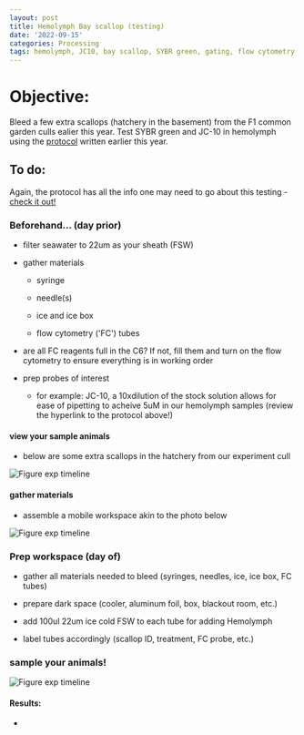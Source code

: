 ```yaml
---
layout: post
title: Hemolymph Bay scallop (testing)
date: '2022-09-15'
categories: Processing
tags: hemolymph, JC10, bay scallop, SYBR green, gating, flow cytometry
---
```


# Objective:
Bleed a few extra scallops (hatchery in the basement) from the F1 common garden culls ealier this year. Test SYBR green and JC-10 in hemolymph using the [protocol](https://samgurr.github.io/SamJGurr_Lab_Notebook/protocol/2022/03/15/Hemolymph-physiology-flow-cytometry-protocol.html) written earlier this year.

## To do:

Again, the protocol has all the info one may need to go about this testing - [check it out!](https://samgurr.github.io/SamJGurr_Lab_Notebook/protocol/2022/03/15/Hemolymph-physiology-flow-cytometry-protocol.html)




### **Beforehand... (day prior)**

  * filter seawater to 22um as your sheath (FSW)

  * gather materials

    * syringe

    * needle(s)

    * ice and ice box

    * flow cytometry ('FC') tubes

  * are all FC reagents full in the C6? If not, fill them and turn on the flow cytometry to ensure everything is in working order

  * prep probes of interest

      * for example: JC-10, a 10xdilution of the stock solution allows for ease of pipetting to acheive 5uM in our hemolymph samples (review the hyperlink to the protocol above!)

#### view your sample animals
   - below are some extra scallops in the hatchery from our experiment cull

![Figure exp timeline](https://samgurr.github.io/images/hemolymph_hatcheryscallops.jpg)

#### gather materials
   - assemble a mobile workspace akin to the photo below

  ![Figure exp timeline](https://samgurr.github.io/images/hemolymph_worktable.jpg)

### **Prep workspace (day of)**

  * gather all materials needed to bleed (syringes, needles, ice, ice box, FC tubes)

  * prepare dark space (cooler, aluminum foil, box, blackout room, etc.)

  * add 100ul 22um ice cold FSW to each tube for adding Hemolymph

  * label tubes accordingly (scallop ID, treatment, FC probe, etc.)


### **sample your animals!**

  ![Figure exp timeline](https://samgurr.github.io/images/hemolymph_sampling.jpg)


#### Results:

* <add here>
